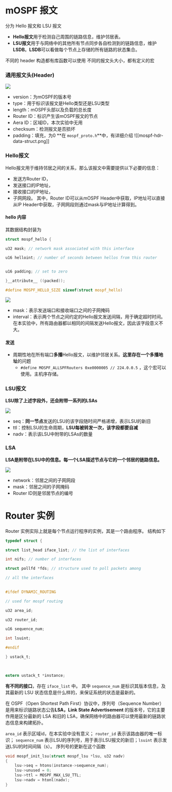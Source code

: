 # mOSPF 报文
分为 Hello 报文和 LSU 报文
- **Hello报文**用于检测自己周围的链路信息，维护邻居表。
- **LSU报文**用于与网络中的其他所有节点同步各自检测到的链路信息，维护**LSDB**。**LSDB**可以看做每个节点上存储的所有链路的状态集合。

不同的 header 构造都有库函数可以使用
不同的报文头大小，都有定义的宏

### 通用报文头(Header)

![](https://netdocs.lab427.top/images/lab7/header.png)

- version：为mOSPF的版本号
- type：用于标识该报文是Hello类型还是LSU类型
- length：mOSPF头部以及负载的总长度
- Router ID：标识产生该mOSPF报文的节点
- Aera ID：区域ID，本次实验中无用
- checksum：检测报文是否损坏
- padding：填充，为0
**在 `mospf_proto.h`**中，有详细介绍
![[mospf-hdr-data-struct.png]]

### Hello报文

Hello报文用于维持邻居之间的关系，那么该报文中需要提供以下必要的信息：
- 发送方Router ID，
- 发送接口的IP地址，
- 接收接口的IP地址，
- 子网网段。
其中，Router ID可以从mOSPF Header中获取，IP地址可以直接从IP Header中获取，子网网段则通过mask与IP地址计算得到。
#### hello 内容
其数据结构封装为
```c
struct mospf_hello {

u32 mask; // network mask associated with this interface

u16 helloint; // number of seconds between hellos from this router


u16 padding; // set to zero

}__attribute__ ((packed));

#define MOSPF_HELLO_SIZE sizeof(struct mospf_hello)
```


![](https://netdocs.lab427.top/images/lab7/hello.png)

- mask：表示发送端口和接收端口之间的子网掩码
- interval：表示两个节点之间约定的Hello报文发送间隔，用于确定超时时间。在本实验中，所有路由器都以相同的间隔发送Hello报文，因此该字段意义不大。

#### 发送
- 周期性地在所有端口**多播**Hello报文，以维护邻居关系。**这里存在一个多播地址**的问题
	- `#define MOSPF_ALLSPFRouters 0xe0000005 // 224.0.0.5` ，这个宏可以使用。主机序存储。

### LSU报文

**LSU除了上述字段外，还会附带一系列的LSAs**

![](https://netdocs.lab427.top/images/lab7/lsu.png)

- seq：**同一节点**发送的LSU的该字段随时间严格递增，表示LSU的新旧
- ttl：控制LSU的生命周期，**LSU每被转发一次，该字段都要自减**
- nadv：表示该LSU中附带的LSAs的数量

### LSA

**LSA是附带在LSU中的信息。每一个LSA描述节点与它的一个邻居的链路信息。**

![](https://netdocs.lab427.top/images/lab7/lsa.png)

- network：邻居之间的子网网段
- mask：邻居之间的子网掩码
- Router ID则是邻居节点的编号

# Router 实例
Router 实例实际上就是每个节点运行程序的实例，其是一个路由程序。
结构如下
```c
typedef struct {

struct list_head iface_list; // the list of interfaces

int nifs; // number of interfaces

struct pollfd *fds; // structure used to poll packets among

// all the interfaces
 

#ifdef DYNAMIC_ROUTING

// used for mospf routing

u32 area_id;

u32 router_id;

u16 sequence_num;

int lsuint;

#endif

} ustack_t;

  

extern ustack_t *instance;
```
**有不同的接口**，存在 `iface_list` 中。
其中 `sequence_num` 是标识其版本信息，及其最新的 LSU 状态信息是什么样的，来保证系统的状态是最新的。

在 OSPF（Open Shortest Path First）协议中，序列号（Sequence Number）是用来标识链路状态公告**LSA，Link State Advertisement** 的版本号，它的主要作用是区分最新的 LSA 和旧的 LSA，确保网络中的路由器可以使用最新的链路状态信息来构建拓扑。

`area_id` 表示区域id，在本实验中没有意义；
`router_id` 表示该路由器的唯一标识；
`sequence_num` 表示LSU的序列号，用于表示LSU报文的新旧；`lsuint` 表示发送LSU的时间间隔（s）。
	序列号的更新在这个函数
```c
void mospf_init_lsu(struct mospf_lsu *lsu, u32 nadv)
{
	lsu->seq = htons(instance->sequence_num);
	lsu->unused = 0;
	lsu->ttl = MOSPF_MAX_LSU_TTL;
	lsu->nadv = htonl(nadv);
}
```
